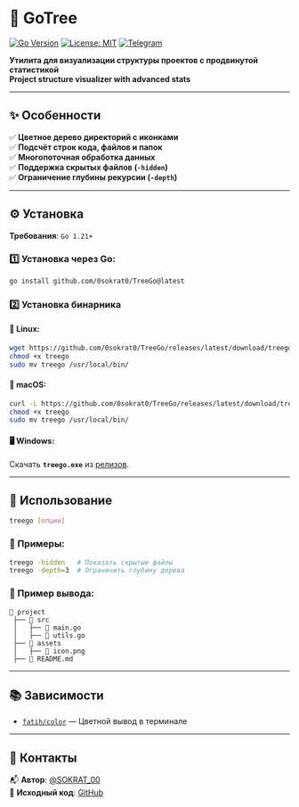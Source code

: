# 🌳 GoTree

[![Go Version](https://img.shields.io/badge/Go-1.21%2B-blue)](https://golang.org/)
[![License: MIT](https://img.shields.io/badge/License-MIT-green)](LICENSE)
[![Telegram](https://img.shields.io/badge/Telegram-Contact-blue)](https://t.me/SOKRAT_00)

**Утилита для визуализации структуры проектов с продвинутой статистикой**  
**Project structure visualizer with advanced stats**

---

## ✨ Особенности

✅ **Цветное дерево директорий с иконками**  
✅ **Подсчёт строк кода, файлов и папок**  
✅ **Многопоточная обработка данных**  
✅ **Поддержка скрытых файлов (`-hidden`)**  
✅ **Ограничение глубины рекурсии (`-depth`)**  

---

## ⚙️ Установка

**Требования**: `Go 1.21+`

### 1️⃣ Установка через Go:

```sh
go install github.com/0sokrat0/TreeGo@latest
```

### 2️⃣ Установка бинарника

#### 🐧 Linux:

```sh
wget https://github.com/0sokrat0/TreeGo/releases/latest/download/treego-linux-amd64 -O treego
chmod +x treego
sudo mv treego /usr/local/bin/
```

#### 🍏 macOS:

```sh
curl -L https://github.com/0sokrat0/TreeGo/releases/latest/download/treego-macos-amd64 -o treego
chmod +x treego
sudo mv treego /usr/local/bin/
```

#### 🖥️ Windows:
Скачать **`treego.exe`** из [релизов](https://github.com/0sokrat0/TreeGo/releases/latest/).

---

## 🚀 Использование

```sh
treego [опции]
```

### 🔹 Примеры:
```sh
treego -hidden   # Показать скрытые файлы
treego -depth=3  # Ограничить глубину дерева
```

### 📌 Пример вывода:

```
📁 project
 ├── 📁 src
 │   ├── 📄 main.go
 │   ├── 📄 utils.go
 ├── 📁 assets
 │   ├── 📄 icon.png
 ├── 📄 README.md
```

---

## 📚 Зависимости

- [`fatih/color`](https://github.com/fatih/color) — Цветной вывод в терминале

---

## 🔗 Контакты

📬 **Автор**: [@SOKRAT_00](https://t.me/SOKRAT_00)  
📂 **Исходный код**: [GitHub](https://github.com/0sokrat0/TreeGo)
